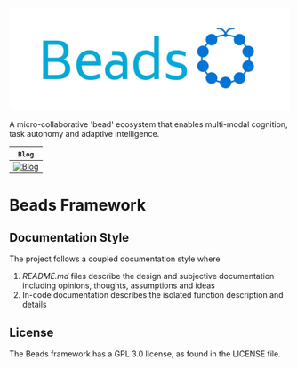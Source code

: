 <div align="center">
  <img src="images/beads-logo.jpeg">
</div>


A micro-collaborative 'bead' ecosystem that enables multi-modal cognition, task autonomy and adaptive intelligence.

| **`Blog`**                                                                               |
|------------------------------------------------------------------------------------------|
| [![Blog](https://img.shields.io/badge/Reader-Friendly-blue)](https://xipher19.github.io) |

# Beads Framework

## Documentation Style

The project follows a coupled documentation style where 
1. _README.md_ files describe the design and subjective documentation including opinions, thoughts, assumptions and ideas
2. In-code documentation describes the isolated function description and details

## License

The Beads framework has a GPL 3.0 license, as found in the LICENSE file.